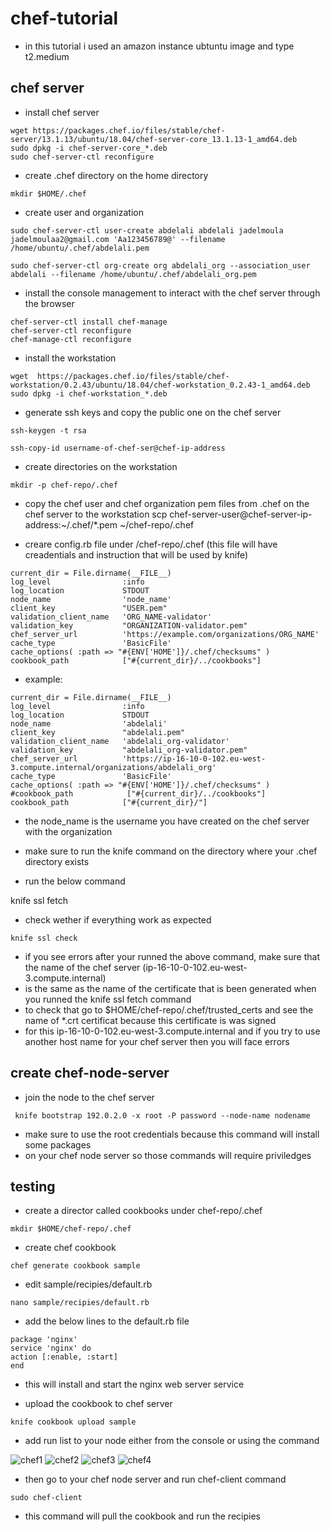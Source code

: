 # chef-tutorial
* in this tutorial i used an amazon instance ubtuntu image and type t2.medium
## chef server
* install chef server
```
wget https://packages.chef.io/files/stable/chef-server/13.1.13/ubuntu/18.04/chef-server-core_13.1.13-1_amd64.deb
sudo dpkg -i chef-server-core_*.deb
sudo chef-server-ctl reconfigure
```
* create .chef directory on the home directory
```
mkdir $HOME/.chef
```
* create user and organization
```
sudo chef-server-ctl user-create abdelali abdelali jadelmoula jadelmoulaa2@gmail.com 'Aa123456789@' --filename /home/ubuntu/.chef/abdelali.pem

sudo chef-server-ctl org-create org abdelali_org --association_user abdelali --filename /home/ubuntu/.chef/abdelali_org.pem
```

* install the console management to interact with the chef server through the browser
```
chef-server-ctl install chef-manage
chef-server-ctl reconfigure
chef-manage-ctl reconfigure
```
* install the workstation
```
wget  https://packages.chef.io/files/stable/chef-workstation/0.2.43/ubuntu/18.04/chef-workstation_0.2.43-1_amd64.deb
sudo dpkg -i chef-workstation_*.deb
```
* generate ssh keys and copy the public one on the chef server
```
ssh-keygen -t rsa

ssh-copy-id username-of-chef-ser@chef-ip-address
```

* create directories on the workstation
```
mkdir -p chef-repo/.chef
```

* copy the chef user and chef organization pem files from .chef on the chef server to the workstation
scp chef-server-user@chef-server-ip-address:~/.chef/*.pem ~/chef-repo/.chef

* creare config.rb file under /chef-repo/.chef (this file will have creadentials and instruction that will be used by knife)
```
current_dir = File.dirname(__FILE__)
log_level                :info
log_location             STDOUT
node_name                'node_name'
client_key               "USER.pem"
validation_client_name   'ORG_NAME-validator'
validation_key           "ORGANIZATION-validator.pem"
chef_server_url          'https://example.com/organizations/ORG_NAME'
cache_type               'BasicFile'
cache_options( :path => "#{ENV['HOME']}/.chef/checksums" )
cookbook_path            ["#{current_dir}/../cookbooks"]
```
* example:
```
current_dir = File.dirname(__FILE__)
log_level                :info
log_location             STDOUT
node_name                'abdelali'
client_key               "abdelali.pem"
validation_client_name   'abdelali_org-validator'
validation_key           "abdelali_org-validator.pem"
chef_server_url          'https://ip-16-10-0-102.eu-west-3.compute.internal/organizations/abdelali_org'
cache_type               'BasicFile'
cache_options( :path => "#{ENV['HOME']}/.chef/checksums" )
#cookbook_path            ["#{current_dir}/../cookbooks"]
cookbook_path            ["#{current_dir}/"]
```
* the node_name is the username you have created on the chef server with the organization

* make sure to run the knife command on the directory where your .chef directory exists

* run the below command

knife ssl fetch

* check wether if everything work as expected
```
knife ssl check  
```

* if you see errors after your runned the above command, make sure that the name of the chef server (ip-16-10-0-102.eu-west-3.compute.internal)
* is the same as the name of the certificate that is been generated when you runned the knife ssl fetch command
* to check that go to $HOME/chef-repo/.chef/trusted_certs and see the name of *.crt certificat because this certificate is was signed
* for this ip-16-10-0-102.eu-west-3.compute.internal and if you try to use another host name for your chef server then you will face errors


## create chef-node-server 

* join the node to the chef server
```
 knife bootstrap 192.0.2.0 -x root -P password --node-name nodename
 ```
* make sure to use the root credentials because this command will install some packages 
* on your chef node server so those commands will require priviledges

## testing

* create a director called cookbooks under chef-repo/.chef

```
mkdir $HOME/chef-repo/.chef
```

* create chef cookbook 
```
chef generate cookbook sample

```
* edit sample/recipies/default.rb

```
nano sample/recipies/default.rb
```

* add the below lines to the default.rb file
```
package 'nginx'
service 'nginx' do
action [:enable, :start]
end
```

* this will install and start the nginx web server service 

* upload the cookbook to chef server 
```
knife cookbook upload sample
```

* add run list to your node  either from the console or using the command 

![chef1](https://user-images.githubusercontent.com/67081878/185625405-78423a3a-36df-48b0-aab2-48177e25e628.PNG)
![chef2](https://user-images.githubusercontent.com/67081878/185625408-3049fe27-d536-4593-8715-dadce1688e83.PNG)
![chef3](https://user-images.githubusercontent.com/67081878/185625411-a195795a-0cd4-4d8c-9b7b-21309c4f8a7b.PNG)
![chef4](https://user-images.githubusercontent.com/67081878/185625417-630e8276-1e91-4410-b999-816f6b36682c.PNG)

* then go to your chef node server and run chef-client command 
```
sudo chef-client 
```

* this command will pull the cookbook and run the recipies




